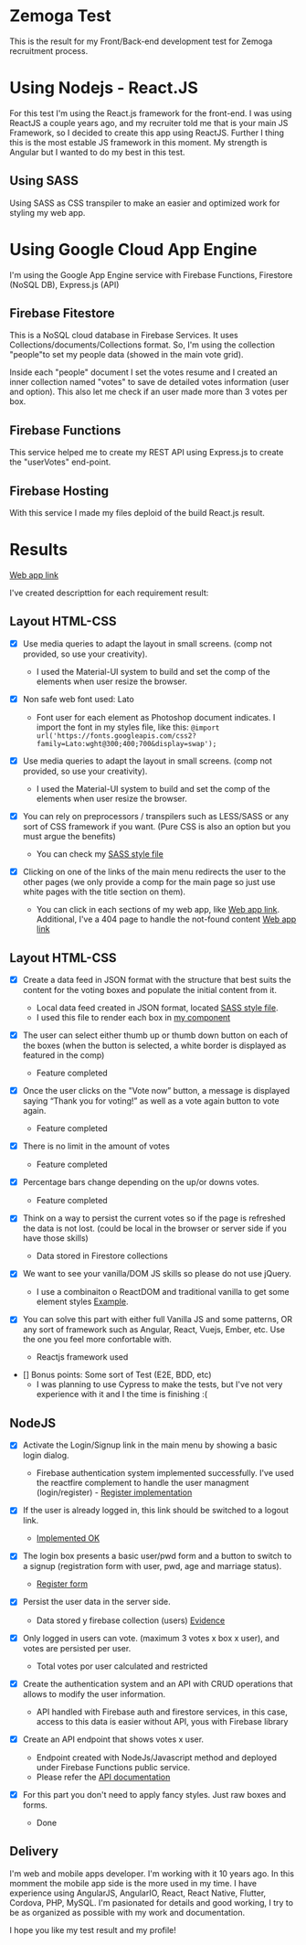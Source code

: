 # Zemoga Test
This is the result for my Front/Back-end development test for Zemoga recruitment process. 

# Using Nodejs - React.JS
For this test I'm using the React.js framework for the front-end. I was using ReactJS a couple years ago, and my recruiter told me that is your main JS Framework, so I decided to create this app using ReactJS. Further I thing this is the most estable JS framework in this moment. My strength is Angular but I wanted to do my best in this test.  

## Using SASS
Using SASS as CSS transpiler to make an easier and optimized work for styling my web app.

# Using Google Cloud App Engine
I'm using the Google App Engine service with Firebase Functions, Firestore (NoSQL DB), Express.js (API)

## Firebase Fitestore
This is a NoSQL cloud database in Firebase Services. It uses Collections/documents/Collections format. So, I'm using the collection "people"to set my people data (showed in the main vote grid).

Inside each "people" document I set the votes resume and I created an inner collection named "votes" to save de detailed votes information (user and option). This also let me check if an user made more than 3 votes per box.

## Firebase Functions
This service helped me to create my REST API using Express.js to create the "userVotes" end-point.

## Firebase Hosting
With this service I made my files deploid of the build React.js result.

# Results

[Web app link](https://zemoga-codealvarez.web.app/)

I've created descripttion for each requirement result:

## Layout HTML-CSS

- [x] Use media queries to adapt the layout in small screens. (comp not provided, so use your creativity).
    - I used the Material-UI system to build and set the comp of the elements when user resize the browser.

- [x] Non safe web font used: Lato
    - Font user for each element as Photoshop document indicates. I import the font in my styles file, like this:
    `@import url('https://fonts.googleapis.com/css2?family=Lato:wght@300;400;700&display=swap');`

- [x] Use media queries to adapt the layout in small screens. (comp not provided, so use your creativity).
    - I used the Material-UI system to build and set the comp of the elements when user resize the browser.

- [x] You can rely on preprocessors / transpilers such as LESS/SASS or any sort of CSS framework if you want. (Pure CSS is also an option but you must argue the benefits)
    - You can check my [SASS style file](front/src/styles/custom.scss)

- [x] Clicking on one of the links of the main menu redirects the user to the other pages (we only provide a comp for the main page so just use white pages with the title section on them).
    - You can click in each sections of my web app, like [Web app link](https://zemoga-codealvarez.web.app/how-it-works). Additional, I've a 404 page to handle the not-found content [Web app link](https://zemoga-codealvarez.web.app/anypage)


## Layout HTML-CSS

- [x] Create a data feed in JSON format with the structure that best suits the content for the voting boxes and populate the initial content from it.
    - Local data feed created in JSON format, located [SASS style file](front/src/pages/home/data/people.js).
    - I used this file to render each box in [my component](https://github.com/codealvarez/zemoga/blob/layout/front/src/pages/home/components/Rulings.js)

- [x] The user can select either thumb up or thumb down button on each of the boxes (when the button is selected, a white border is displayed as featured in the comp)
    - Feature completed

- [x] Once the user clicks on the "Vote now” button, a message is displayed saying “Thank you for voting!” as well as a vote again button to vote again.
    - Feature completed

- [x] There is no limit in the amount of votes
    - Feature completed

- [x] Percentage bars change depending on the up/or downs votes.
    - Feature completed
    
- [x] Think on a way to persist the current votes so if the page is refreshed the data is not lost. (could be local in the browser or server side if you have those skills)
    - Data stored in Firestore collections

- [x] We want to see your vanilla/DOM JS skills so please do not use jQuery.
    - I use a combinaiton o ReactDOM and traditional vanilla to get some element styles [Example](https://github.com/codealvarez/zemoga/blob/8dee80249a2ba25fc5a698b8eef8c2e08c06ebb7/front/src/pages/home/components/Rulings.js#L156).

- [x] You can solve this part with either full Vanilla JS and some patterns, OR any sort of framework such as Angular, React, Vuejs, Ember, etc. Use the one you feel more confortable with.
    - Reactjs framework used

- [] Bonus points: Some sort of Test (E2E, BDD, etc)
    - I was planning to use Cypress to make the tests, but I've not very experience with it and I the time is finishing :(

## NodeJS

- [x] Activate the Login/Signup link in the main menu by showing a basic login dialog.
    - Firebase authentication system implemented successfully. I've used the reactfire complement to handle the user managment (login/register) - [Register implementation ](https://github.com/codealvarez/zemoga/blob/8dee80249a2ba25fc5a698b8eef8c2e08c06ebb7/front/src/components/Header.js#L107)

- [x] If the user is already logged in, this link should be switched to a logout link.
    - [Implemented OK ](https://github.com/codealvarez/zemoga/blob/8dee80249a2ba25fc5a698b8eef8c2e08c06ebb7/front/src/components/Header.js#L253)

- [x] The login box presents a basic user/pwd form and a button to switch to a signup (registration form with user, pwd, age and marriage status).
    - [Register form](https://github.com/codealvarez/zemoga/blob/8dee80249a2ba25fc5a698b8eef8c2e08c06ebb7/front/src/components/Header.js#L205)

- [x] Persist the user data in the server side.
    - Data stored y firebase collection (users) [Evidence](https://firebasestorage.googleapis.com/v0/b/zemoga-codealvarez.appspot.com/o/result%2FCaptura%20de%20Pantalla%202021-02-10%20a%20la(s)%202.17.26%20p.%C2%A0m..png?alt=media&token=c68e813c-04a2-421e-9b59-d1c090bf6e2f)

- [x] Only logged in users can vote. (maximum 3 votes x box x user), and votes are persisted per user.
    - Total votes por user calculated and restricted

- [x] Create the authentication system and an API with CRUD operations that allows to modify the user information.
    - API handled with Firebase auth and firestore services, in this case, access to this data is easier without API, yous with Firebase library

- [x] Create an API endpoint that shows votes x user.
    - Endpoint created with NodeJs/Javascript method and deployed under Firebase Functions public service. 
    - Please refer the [API documentation](https://documenter.getpostman.com/view/8999876/TW77gigb)

- [x] For this part you don't need to apply fancy styles. Just raw boxes and forms.
    - Done

## Delivery

I'm web and mobile apps developer. I'm working with it 10 years ago. In this momment the mobile app side is the more used in my time. I have experience using AngularJS, AngularIO, React, React Native, Flutter, Cordova, PHP, MySQL. I'm pasionated for details and good working, I try to be as organized as possible with my work and documentation.

I hope you like my test result and my profile!






